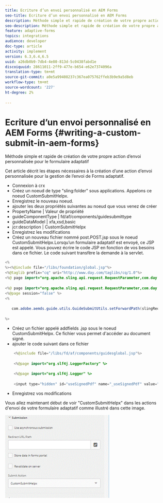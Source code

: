 ```yaml
---
title: Ecriture d’un envoi personnalisé en AEM Forms
seo-title: Ecriture d’un envoi personnalisé en AEM Forms
description: Méthode simple et rapide de création de votre propre action d’envoi personnalisée pour le formulaire adaptatif
seo-description: Méthode simple et rapide de création de votre propre action d’envoi personnalisée pour le formulaire adaptatif
feature: adaptive-forms
topics: integrations
audience: developer
doc-type: article
activity: implement
version: 6.3,6.4,6.5
uuid: a26db0b9-7db4-4e80-813d-5c0438fabd1e
discoiquuid: 28611011-2ff9-477e-b654-e62e7374096a
translation-type: tm+mt
source-git-commit: a0e5a99408237c367ea075762ffeb3b9e9a5d8eb
workflow-type: tm+mt
source-wordcount: '227'
ht-degree: 2%

---
```



# Ecriture d’un envoi personnalisé en AEM Forms {#writing-a-custom-submit-in-aem-forms}

Méthode simple et rapide de création de votre propre action d’envoi personnalisée pour le formulaire adaptatif

Cet article décrit les étapes nécessaires à la création d’une action d’envoi personnalisée pour la gestion de l’envoi de Forms adaptatif.

* Connexion à crx
* Créez un noeud de type &quot;sling:folder&quot; sous applications. Appelons ce noeud CustomSubmitHelpx.
* Enregistrez le nouveau noeud.
* ajouter les deux propriétés suivantes au noeud que vous venez de créer
* PropertyName       | Valeur de propriété
* guideComponentType | fd/af/components/guidesubmittype
* guideDataModel     | xfa,xsd,basic
* jcr:description   | CustomSubmitHelpx
* Enregistrez les modifications
* Créez un nouveau fichier nommé post.POST.jsp sous le noeud CustomSubmitHelpx.Lorsqu’un formulaire adaptatif est envoyé, ce JSP est appelé. Vous pouvez écrire le code JSP en fonction de vos besoins dans ce fichier. Le code suivant transfère la demande à la servlet.

```java
<%
%><%@include file="/libs/foundation/global.jsp"%>
<%@taglib prefix="cq" uri="http://www.day.com/taglibs/cq/1.0"%>
<%@ page import="org.apache.sling.api.request.RequestParameter,com.day.cq.wcm.api.WCMMode,com.adobe.forms.common.submitutils.CustomParameterRequest,com.adobe.aemds.guide.submitutils.*" %>

<%@ page import="org.apache.sling.api.request.RequestParameter,com.day.cq.wcm.api.WCMMode" %>
<%@page session="false" %>
<%

   com.adobe.aemds.guide.utils.GuideSubmitUtils.setForwardPath(slingRequest,"/bin/storeafsubmission",null,null);

%>
```

* Créez un fichier appelé addfields .jsp sous le noeud CustomSubmitHelpx. Ce fichier vous permet d&#39;accéder au document signé.
* ajouter le code suivant dans ce fichier

```java
    <%@include file="/libs/fd/af/components/guidesglobal.jsp"%>

    <%@page import="org.slf4j.LoggerFactory" %>

    <%@page import="org.slf4j.Logger" %>

    <input type="hidden" id="useSignedPdf" name="_useSignedPdf" value=""/>;
```

* Enregistrez vos modifications

Vous allez maintenant début de voir &quot;CustomSubmitHelpx&quot; dans les actions d&#39;envoi de votre formulaire adaptatif comme illustré dans cette image.

![Formulaire adaptatif avec envoi personnalisé](assets/capture-2.gif)

